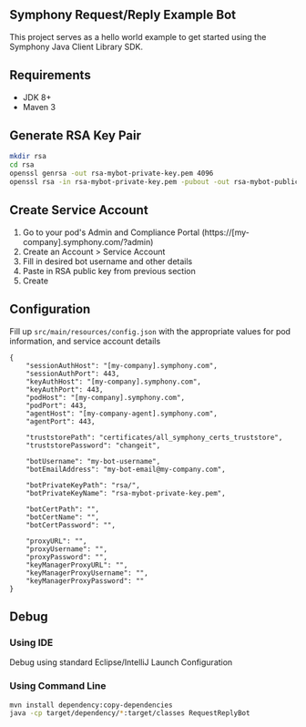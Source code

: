 ## Symphony Request/Reply Example Bot
This project serves as a hello world example to get started using the Symphony Java Client Library SDK.

## Requirements
* JDK 8+
* Maven 3

## Generate RSA Key Pair
```bash
mkdir rsa
cd rsa
openssl genrsa -out rsa-mybot-private-key.pem 4096
openssl rsa -in rsa-mybot-private-key.pem -pubout -out rsa-mybot-public-key.pem
```

## Create Service Account
1. Go to your pod's Admin and Compliance Portal (https://[my-company].symphony.com/?admin)
2. Create an Account > Service Account
3. Fill in desired bot username and other details
4. Paste in RSA public key from previous section
5. Create

## Configuration
Fill up `src/main/resources/config.json` with the appropriate values for pod information,
and service account details
```json5
{
    "sessionAuthHost": "[my-company].symphony.com",
    "sessionAuthPort": 443,
    "keyAuthHost": "[my-company].symphony.com",
    "keyAuthPort": 443,
    "podHost": "[my-company].symphony.com",
    "podPort": 443,
    "agentHost": "[my-company-agent].symphony.com",
    "agentPort": 443,

    "truststorePath": "certificates/all_symphony_certs_truststore",
    "truststorePassword": "changeit",

    "botUsername": "my-bot-username",
    "botEmailAddress": "my-bot-email@my-company.com",

    "botPrivateKeyPath": "rsa/",
    "botPrivateKeyName": "rsa-mybot-private-key.pem",

    "botCertPath": "",
    "botCertName": "",
    "botCertPassword": "",

    "proxyURL": "",
    "proxyUsername": "",
    "proxyPassword": "",
    "keyManagerProxyURL": "",
    "keyManagerProxyUsername": "",
    "keyManagerProxyPassword": ""
}
```

## Debug
### Using IDE
Debug using standard Eclipse/IntelliJ Launch Configuration

### Using Command Line
```bash
mvn install dependency:copy-dependencies
java -cp target/dependency/*:target/classes RequestReplyBot
```
